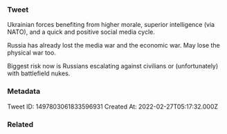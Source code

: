 ### Tweet
Ukrainian forces benefiting from higher morale, superior intelligence (via NATO), and a quick and positive social media cycle.

Russia has already lost the media war and the economic war. May lose the physical war too.

Biggest risk now is Russians escalating against civilians or (unfortunately) with battlefield nukes.

### Metadata
Tweet ID: 1497803061833596931
Created At: 2022-02-27T05:17:32.000Z

### Related

